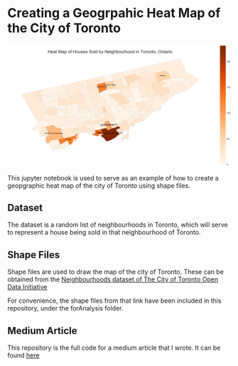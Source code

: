 # Creating a Geogrpahic Heat Map of the City of Toronto

![Sample Output](/sampleOutput.png)

This jupyter notebook is used to serve as an example of how to create a geopgraphic heat map of the city of Toronto using shape files. 

## Dataset

The dataset is a random list of neighbourhoods in Toronto, which will serve to represent a house being sold in that neighbourhood of Toronto. 

## Shape Files

Shape files are used to draw the map of the city of Toronto. These can be obtained from the [Neighbourhoods dataset of The City of Toronto Open Data Initiative](https://open.toronto.ca/dataset/neighbourhoods/)

For convenience, the shape files from that link have been included in this repository, under the forAnalysis folder. 

## Medium Article

This repository is the full code for a medium article that I wrote. It can be found [here](https://medium.com/@m_vemuri/create-a-geographic-heat-map-of-the-city-of-toronto-in-python-cd2ae0f8be55)
